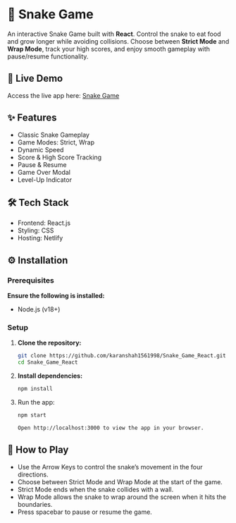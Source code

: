 # 🐍 Snake Game

An interactive Snake Game built with **React**. Control the snake to eat food and grow longer while avoiding collisions. Choose between **Strict Mode** and **Wrap Mode**, track your high scores, and enjoy smooth gameplay with pause/resume functionality.

## 🚀 Live Demo
Access the live app here: [Snake Game](https://snakegameks.netlify.app/)

## ✨ Features
- Classic Snake Gameplay
- Game Modes: Strict, Wrap
- Dynamic Speed
- Score & High Score Tracking
- Pause & Resume
- Game Over Modal
- Level-Up Indicator

## 🛠 Tech Stack
- Frontend: React.js
- Styling: CSS
- Hosting: Netlify

## ⚙️ Installation
### Prerequisites
**Ensure the following is installed:**
- Node.js (v18+)

### Setup
1. **Clone the repository:**
   ```bash
   git clone https://github.com/karanshah1561998/Snake_Game_React.git
   cd Snake_Game_React

2. **Install dependencies:**
   ```bash
   npm install

3. Run the app:
   ```bash
   npm start

   Open http://localhost:3000 to view the app in your browser.

## 🎲 How to Play
- Use the Arrow Keys to control the snake’s movement in the four directions.
- Choose between Strict Mode and Wrap Mode at the start of the game.
- Strict Mode ends when the snake collides with a wall.
- Wrap Mode allows the snake to wrap around the screen when it hits the boundaries.
- Press spacebar to pause or resume the game.
